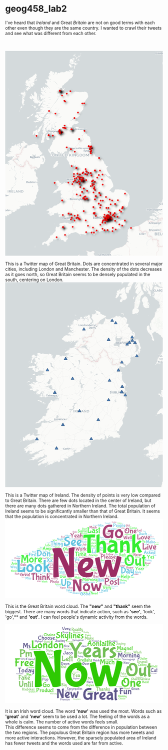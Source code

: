 # geog458_lab2

I've heard that *Ireland* and Great *Britain* are not on good terms with each other even though they are the same country. I wanted to crawl their tweets and see what was different from each other.  
</br>
</br>


![map of great britian](https://github.com/dldl1901s/geog458_lab2/blob/main/img/great_britian_map.png)

This is a Twitter map of Great Britain. Dots are concentrated in several major cities, including London and Manchester. The density of the dots decreases as it goes north, so Great Britain seems to be densely populated in the south, centering on London. 
</br>
![map of island](https://github.com/dldl1901s/geog458_lab2/blob/main/img/island_map.png)

This is a Twitter map of Ireland. The density of points is very low compared to Great Britain. There are few dots located in the center of Ireland, but there are many dots gathered in Northern Ireland. The total population of Ireland seems to be significantly smaller than that of Great Britain. It seems that the population is concentrated in Northern Ireland. 
</br>
![wordcloud of great britian](https://github.com/dldl1901s/geog458_lab2/blob/main/img/great_britian_wordcloud.png)

This is the Great Britain word cloud. The **"new"** and **"thank"** seem the biggest. There are many words that indicate action, such as **'see'**, 'look', 'go',** and **'out'**. I can feel people's dynamic activity from the words.
</br>

![wordcloud of island](https://github.com/dldl1901s/geog458_lab2/blob/main/img/island_wordcloud.png)

It is an Irish word cloud. The word **'now'** was used the most. Words such as **'great'** and **'new'** seem to be used a lot. The feeling of the words as a whole is calm. The number of active words feels small. 
</br>
This difference seems to come from the difference in population between the two regions. The populous Great Britain region has more tweets and more active interactions. However, the sparsely populated area of Ireland has fewer tweets and the words used are far from active.



